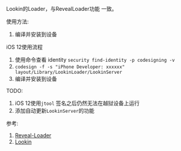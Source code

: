 Lookin的Loader，与RevealLoader功能 一致。

使用方法:
1.   编译并安装到设备


iOS 12使用流程
1. 使用命令查看 identity `security find-identity -p codesigning -v`
2. `codesign -f -s "iPhone Developer: xxxxxx" layout/Library/LookinLoader/LookinServer`
3. 编译并安装到设备

TODO:
1. iOS 12使用`jtool`  签名之后仍然无法在越狱设备上运行
2. 添加自动更新`LookinServer`的功能

参考:
1. [Reveal-Loader](https://github.com/jkyin/Reveal-Loader)
2. [Lookin](https://lookin.work/)

